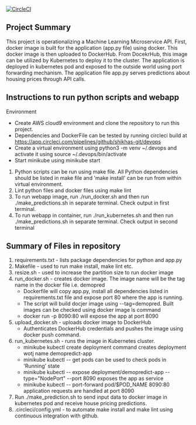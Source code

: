 [![CircleCI](https://circleci.com/gh/shikhas-git/devops.svg?style=svg)](https://circleci.com/gh/shikhas-git/devops)

Project Summary
---------------------
This project is operationalizing a Machine Learning Microservice API. First, docker image is built for the application (app.py file) using docker. This docker image is then uploaded to DockerHub. 
From DocekrHub, this image can be utilized by Kubernetes to deploy it to the cluster. The application is deployed in kubernetes pod and exposed to the outside world using port forwarding mechanism.
The application file app.py  serves predictions about housing prices through API calls. 

Instructions to run python scripts and webapp
----------------------------------------------------
Environment 
- Create AWS cloud9 environment and clone the repository to run this project.
- Dependencies and DockerFile can be tested by running circleci build at https://app.circleci.com/pipelines/github/shikhas-git/devops
- Create a virtual environment using python3 -m venv ~/.devops and activate it using source ~/.devops/bin/activate
- Start minikube using minikube start

1. Python scripts can be run using make file. All Python dependencies should be listed in make file and 'make install' can be run from within virtual environment. 
2. Lint python files and docker files using make lint
3. To run webapp image, run  ./run_docker.sh and then run ./make_predictions.sh in separate terminal. Check output in first terminal.
4. To run webapp in container, run ./run_kubernetes.sh and then run ./make_predictions.sh in separate terminal. Check output in second terminal

Summary of Files in repository
--------------------------------------------------------
1. requirements.txt - lists package dependencies for python and app.py
2. Makefile - used to run make install, make lint etc.
3. resize.sh - used to increase the partition size to run docker image
4. run_docker.sh - creates docker image. The image name will be the tag name in the docker file i.e. demopred
	- Dockerfile will copy app.py, install all dependencies listed in requirements.txt file and expose port 80 where the app is running.
	- The script will build docjer image using --tag=demopred. Built images can be checked using docker image ls command
	- docker run -p 8090:80 will expose the app at port 8090
5. upload_docker.sh - uploads docker image to DockerHub
	- Authenticates DockerHub credentials and pushes the image using docker push command.
6. run_kubernetes.sh  - runs the image in Kubernetes cluster.
	- minikube kubectl create deployment command creates deployment wotj name demopredict-app
	- minikube kubectl -- get pods can be used to check pods in 'Running' state
	- minikube kubectl -- expose deployment/demopredict-app --type="NodePort" --port 8090 exposes the app as service 
	- minikube kubectl -- port-forward pod/$POD_NAME 8090:80 application requests are handled at port 8090
7. Run ./make_prediction.sh to send input data to docker image in kubernetes pod and receive house pricing predictions.
8. .circleci/config.yml - to automate make install and make lint using continuous integration with github.

